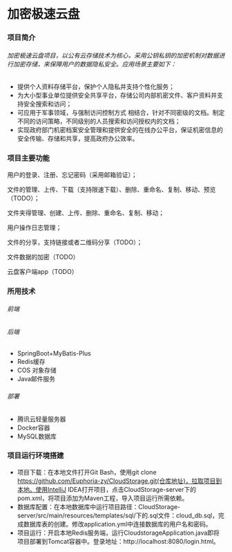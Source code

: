 # 加密极速云盘

### 项目简介

###### 加密极速云盘项目，以公有云存储技术为核心，采用公钥私钥的加密机制对数据进行加密存储，来保障用户的数据隐私安全。应用场景主要如下：

- 提供个人资料存储平台，保护个人隐私并支持个性化服务；
- 为大小型事业单位提供安全共享平台，存储公司内部机密文件、客户资料并支持安全搜索和访问；
- 可应用于军事领域，与强制访问控制方式 相结合，针对不同密级的文档。制定不同的访问策略，不同级别的人员搜索和访问授权内的文档；
- 实现政府部门机密档案安全管理和提供安全的在线办公平台，保证机密信息的安全传输、存储和共享，提高政府办公效率。

### 项目主要功能

用户的登录、注册、忘记密码（采用邮箱验证）；

文件的管理、上传、下载（支持限速下载）、删除、重命名、复制、移动、预览（TODO）；

文件夹得管理、创建、上传、删除、重命名、复制、移动；

用户操作日志管理；

文件的分享，支持链接或者二维码分享（TODO）；

文件数据的加密（TODO）

云盘客户端app（TODO）

### 所用技术
###### 前端

###### 后端
- SpringBoot+MyBatis-Plus
- Redis缓存
- COS 对象存储
- Java邮件服务

###### 部署
- 腾讯云轻量服务器
- Docker容器
- MySQL数据库

### 项目运行环境搭建

- 项目下载：在本地文件打开Git Bash，使用git clone https://github.com/Euphoria-zy/CloudStorage.git(仓库地址)，拉取项目到本地。使用IntelliJ IDEA打开项目，点击CloudStorage-server下的pom.xml，将项目添加为Maven工程，导入项目运行所需依赖。
- 数据库配置：在本地数据库中运行项目路径：CloudStorage-server/src/main/resources/templates/sql/下的.sql文件：cloud_db.sql，完成数据库表的创建。修改application.yml中连接数据库的用户名和密码。
- 项目运行：开启本地Redis服务端，运行CloudstorageApplication.java即将项目部署到Tomcat容器中。登录地址：http://localhost:8080/login.html。